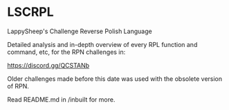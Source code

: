# LSCRPL
LappySheep's Challenge Reverse Polish Language


Detailed analysis and in-depth overview of every RPL function and command, etc, for the RPN challenges in:

https://discord.gg/QCSTANb

Older challenges made before this date was used with the obsolete version of RPN.

Read README.md in /inbuilt for more.
